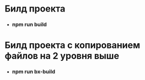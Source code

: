 # Билд проекта

- ### npm run build

# Билд проекта с копированием файлов на 2 уровня выше

- ### npm run bx-build
